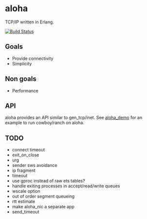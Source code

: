 aloha
=====

TCP/IP written in Erlang.

[![Build Status](https://travis-ci.org/yamt/aloha.png?branch=master)](https://travis-ci.org/yamt/aloha)

Goals
-----

- Provide connectivity
- Simplicity

Non goals
---------

- Performance

API
---

aloha provides an API similar to gen_tcp/inet.
See [aloha_demo](https://github.com/yamt/aloha_demo) for an example
to run cowboy/ranch on aloha.

TODO
----

- connect timeout
- exit_on_close
- urg
- sender sws avoidance
- ip fragment
- timeout
- use gproc instead of raw ets tables?
- handle exiting processes in accept/read/write queues
- wscale option
- out of order segment queueing
- rtt estimate
- make aloha_nic a separate app
- send_timeout

